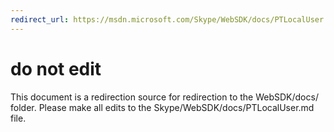 ```yaml
---
redirect_url: https://msdn.microsoft.com/Skype/WebSDK/docs/PTLocalUser
---
```

# do not edit
This document is a redirection source for redirection to the WebSDK/docs/ folder. Please make all edits to the Skype/WebSDK/docs/PTLocalUser.md file.

